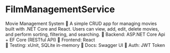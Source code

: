 # FilmManagementService
Movie Management System 🎥 
A simple CRUD app for managing movies built with .NET Core and React. Users can view, add, edit, delete movies, and perform sorting, filtering, and searching. 
    🔹 Backend: ASP.NET Core Api + EF Core (RESTful API)
    🔹 Frontend: React  
    🔹 Testing: xUnit, SQLite in-memory 
    🔹 Docs: Swagger UI
    🔹 Auth: JWT Token

